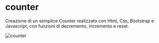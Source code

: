 # counter

Creazione di un semplice Counter realizzato con Html, Css, Bootstrap e Javascript, con funzioni di decremento, incremento e reset.


![counter](https://user-images.githubusercontent.com/102250096/162625284-d1d0a7f9-9e08-43a1-9009-0224012850e9.png)
